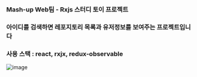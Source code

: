 ### Mash-up Web팀 - Rxjs 스터디 토이 프로젝트

### 아이디를 검색하면 레포지토리 목록과 유저정보를 보여주는 프로젝트입니다

### 사용 스택 : react, rxjx, redux-observable




![image](https://user-images.githubusercontent.com/61150435/134770547-c43fcea0-0a8b-421e-a29f-85b46d41b932.png)




